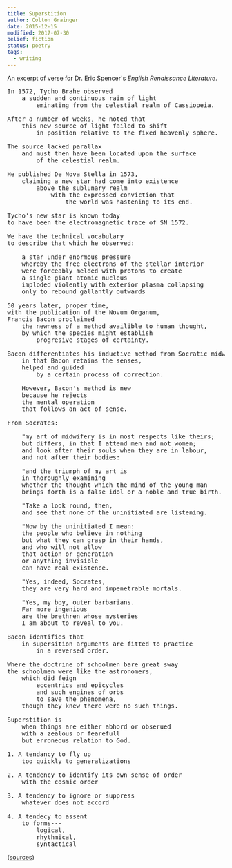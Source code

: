 ```yaml
---
title: Superstition
author: Colton Grainger
date: 2015-12-15
modified: 2017-07-30
belief: fiction
status: poetry
tags: 
  - writing
---
```


An excerpt of verse for Dr. Eric Spencer's *English Renaissance Literature*.


<pre>
In 1572, Tycho Brahe observed 
	a sudden and continuous rain of light 
		eminating from the celestial realm of Cassiopeia. 

After a number of weeks, he noted that 
	this new source of light failed to shift 
		in position relative to the fixed heavenly sphere.

The source lacked parallax 
	and must then have been located upon the surface 
		of the celestial realm. 

He published De Nova Stella in 1573, 
	claiming a new star had come into existence 
		above the sublunary realm 
			with the expressed conviction that 
				the world was hastening to its end.

Tycho's new star is known today 
to have been the electromagnetic trace of SN 1572.

We have the technical vocabulary 
to describe that which he observed: 

	a star under enormous pressure 
	whereby the free electrons of the stellar interior
	were forceably melded with protons to create 
	a single giant atomic nucleus
	imploded violently with exterior plasma collapsing 
	only to rebound gallantly outwards

50 years later, proper time, 
with the publication of the Novum Organum,
Francis Bacon proclaimed 
	the newness of a method availible to human thought, 
	by which the species might establish 
		progresive stages of certainty.

Bacon differentiates his inductive method from Socratic midwifery 
	in that Bacon retains the senses, 
	helped and guided 
		by a certain process of correction.

	However, Bacon's method is new 
	because he rejects 
	the mental operation 
	that follows an act of sense.

From Socrates:

	"my art of midwifery is in most respects like theirs; 
	but differs, in that I attend men and not women; 
	and look after their souls when they are in labour, 
	and not after their bodies: 

	"and the triumph of my art is 
	in thoroughly examining 
	whether the thought which the mind of the young man 
	brings forth is a false idol or a noble and true birth.

	"Take a look round, then, 
	and see that none of the uninitiated are listening.

	"Now by the uninitiated I mean: 
	the people who believe in nothing 
	but what they can grasp in their hands, 
	and who will not allow 
	that action or generation 
	or anything invisible 
	can have real existence.

	"Yes, indeed, Socrates, 
	they are very hard and impenetrable mortals. 

	"Yes, my boy, outer barbarians.
	Far more ingenious 
	are the brethren whose mysteries 
	I am about to reveal to you.

Bacon identifies that 
	in supersition arguments are fitted to practice 
		in a reversed order.

Where the doctrine of schoolmen bare great sway
the schoolmen were like the astronomers,
	which did feign 
		eccentrics and epicycles 
		and such engines of orbs 
		to save the phenomena, 
	though they knew there were no such things.

Superstition is
	when things are either abhord or obserued
	with a zealous or fearefull
	but erroneous relation to God.

1. A tendancy to fly up 
	too quickly to generalizations

2. A tendency to identify its own sense of order 
	with the cosmic order

3. A tendency to ignore or suppress 
	whatever does not accord

4. A tendecy to assent 
	to forms---
		logical, 
		rhythmical, 
		syntactical
</pre>

([sources](documents/cgrainger-superstition-sources.pdf))
